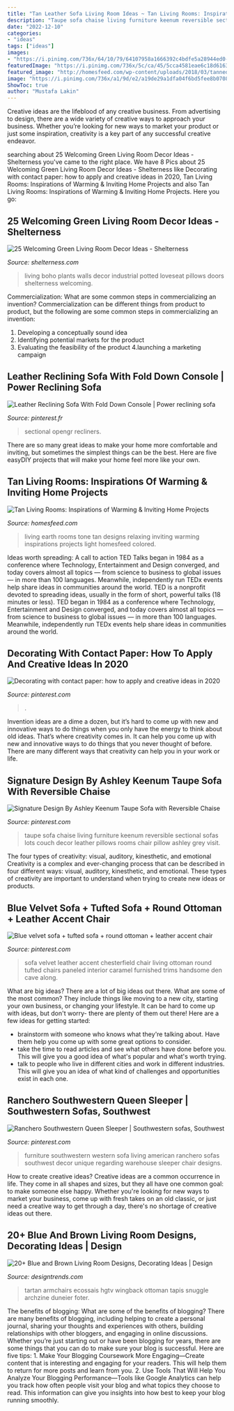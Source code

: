 ```yaml
---
title: "Tan Leather Sofa Living Room Ideas ~ Tan Living Rooms: Inspirations Of Warming &amp; Inviting Home Projects"
description: "Taupe sofa chaise living furniture keenum reversible sectional sofas lots couch decor leather pillows rooms chair pillow ashley grey visit"
date: "2022-12-10"
categories:
- "ideas"
tags: ["ideas"]
images:
- "https://i.pinimg.com/736x/64/10/79/64107958a1666392c4bdfe5a28944ed0--taupe-sofa-pillow-room.jpg"
featuredImage: "https://i.pinimg.com/736x/5c/ca/45/5cca4581eae6c18d6163fcdc3aeb4e30--southwestern-sofas-sofa-chair.jpg"
featured_image: "http://homesfeed.com/wp-content/uploads/2018/03/tanned-living-room-idea-Merlot-red-wall-color-white-colored-ceilings-light-cream-tiled-floors-deep-gold-toned-window-curtains-wooden-center-table-velvet-slipcover-couches.jpg"
image: "https://i.pinimg.com/736x/a1/9d/e2/a19de29a1dfa04f6bd5fee8b07083325.jpg"
ShowToc: true
author: "Mustafa Lakin"
---
```



Creative ideas are the lifeblood of any creative business. From advertising to design, there are a wide variety of creative ways to approach your business. Whether you’re looking for new ways to market your product or just some inspiration, creativity is a key part of any successful creative endeavor.

	

		
searching about 25 Welcoming Green Living Room Decor Ideas - Shelterness you've came to the right place. We have 8 Pics about 25 Welcoming Green Living Room Decor Ideas - Shelterness like Decorating with contact paper: how to apply and creative ideas in 2020, Tan Living Rooms: Inspirations of Warming &amp; Inviting Home Projects and also Tan Living Rooms: Inspirations of Warming &amp; Inviting Home Projects. Here you go:
		
    
## 25 Welcoming Green Living Room Decor Ideas - Shelterness

<img loading=lazy src="https://i.shelterness.com/2020/06/a-boho-living-room-with-industrial-walls-a-green-loveseat-vintage-green-doors-potted-plants-and-boho-pillows.jpg" onerror="this.onerror=null;this.src='https://tse2.mm.bing.net/th?id=OIP.dZ_4HOmRfaAnuK5_VlbWawAAAA&amp;pid=15.1';" alt="25 Welcoming Green Living Room Decor Ideas - Shelterness">

_Source: shelterness.com_

>living boho plants walls decor industrial potted loveseat pillows doors shelterness welcoming. 

	

Commercialization: What are some common steps in commercializing an invention?
Commercialization can be different things from product to product, but the following are some common steps in commercializing an invention:
1. Developing a conceptually sound idea 
2. Identifying potential markets for the product 
3. Evaluating the feasibility of the product 
4.launching a marketing campaign 

    
## Leather Reclining Sofa With Fold Down Console | Power Reclining Sofa

<img loading=lazy src="https://i.pinimg.com/736x/07/bc/09/07bc0942eeb90eb262d77f747ac097a0.jpg" onerror="this.onerror=null;this.src='https://tse2.mm.bing.net/th?id=OIP.jTFNj8PAr_y-Bxe9xvWT7wHaFW&amp;pid=15.1';" alt="Leather Reclining Sofa With Fold Down Console | Power reclining sofa">

_Source: pinterest.fr_

>sectional opengr recliners. 

	

There are so many great ideas to make your home more comfortable and inviting, but sometimes the simplest things can be the best. Here are five easyDIY projects that will make your home feel more like your own.

    
## Tan Living Rooms: Inspirations Of Warming &amp; Inviting Home Projects

<img loading=lazy src="http://homesfeed.com/wp-content/uploads/2018/03/tanned-living-room-idea-Merlot-red-wall-color-white-colored-ceilings-light-cream-tiled-floors-deep-gold-toned-window-curtains-wooden-center-table-velvet-slipcover-couches.jpg" onerror="this.onerror=null;this.src='https://tse2.mm.bing.net/th?id=OIP.BIEVIrJRwrby8XynLHJ9eQHaE7&amp;pid=15.1';" alt="Tan Living Rooms: Inspirations of Warming &amp; Inviting Home Projects">

_Source: homesfeed.com_

>living earth rooms tone tan designs relaxing inviting warming inspirations projects light homesfeed colored. 

	

Ideas worth spreading: A call to action
TED Talks began in 1984 as a conference where Technology, Entertainment and Design converged, and today covers almost all topics — from science to business to global issues — in more than 100 languages. Meanwhile, independently run TEDx events help share ideas in communities around the world.
TED is a nonprofit devoted to spreading ideas, usually in the form of short, powerful talks (18 minutes or less). TED began in 1984 as a conference where Technology, Entertainment and Design converged, and today covers almost all topics — from science to business to global issues — in more than 100 languages. Meanwhile, independently run TEDx events help share ideas in communities around the world.

    
## Decorating With Contact Paper: How To Apply And Creative Ideas In 2020

<img loading=lazy src="https://i.pinimg.com/736x/a1/9d/e2/a19de29a1dfa04f6bd5fee8b07083325.jpg" onerror="this.onerror=null;this.src='https://tse2.mm.bing.net/th?id=OIP.HeHP9SGtLiLFH0BNL4XbVAHaJQ&amp;pid=15.1';" alt="Decorating with contact paper: how to apply and creative ideas in 2020">

_Source: pinterest.com_

>. 

	

Invention ideas are a dime a dozen, but it’s hard to come up with new and innovative ways to do things when you only have the energy to think about old ideas. That’s where creativity comes in. It can help you come up with new and innovative ways to do things that you never thought of before. There are many different ways that creativity can help you in your work or life.

    
## Signature Design By Ashley Keenum Taupe Sofa With Reversible Chaise

<img loading=lazy src="https://i.pinimg.com/736x/64/10/79/64107958a1666392c4bdfe5a28944ed0--taupe-sofa-pillow-room.jpg" onerror="this.onerror=null;this.src='https://tse2.mm.bing.net/th?id=OIP.m0vY0aSRBzhcKX5qAIICoQHaGN&amp;pid=15.1';" alt="Signature Design By Ashley Keenum Taupe Sofa with Reversible Chaise">

_Source: pinterest.com_

>taupe sofa chaise living furniture keenum reversible sectional sofas lots couch decor leather pillows rooms chair pillow ashley grey visit. 

	

The four types of creativity: visual, auditory, kinesthetic, and emotional
Creativity is a complex and ever-changing process that can be described in four different ways: visual, auditory, kinesthetic, and emotional. These types of creativity are important to understand when trying to create new ideas or products.

    
## Blue Velvet Sofa + Tufted Sofa + Round Ottoman + Leather Accent Chair

<img loading=lazy src="https://i.pinimg.com/736x/82/3e/fa/823efaad4cb93d896d2c5ba841f177a5.jpg" onerror="this.onerror=null;this.src='https://tse2.mm.bing.net/th?id=OIP.yWozboU3z_TYoRik33fBxQHaKI&amp;pid=15.1';" alt="Blue velvet sofa + tufted sofa + round ottoman + leather accent chair">

_Source: pinterest.com_

>sofa velvet leather accent chesterfield chair living ottoman round tufted chairs paneled interior caramel furnished trims handsome den cave along. 

	

What are big ideas?
There are a lot of big ideas out there. What are some of the most common? They include things like moving to a new city, starting your own business, or changing your lifestyle. It can be hard to come up with ideas, but don't worry- there are plenty of them out there! Here are a few ideas for getting started: 
- brainstorm with someone who knows what they're talking about. Have them help you come up with some great options to consider. 
- take the time to read articles and see what others have done before you. This will give you a good idea of what's popular and what's worth trying. 
- talk to people who live in different cities and work in different industries. This will give you an idea of what kind of challenges and opportunities exist in each one.

    
## Ranchero Southwestern Queen Sleeper | Southwestern Sofas, Southwest

<img loading=lazy src="https://i.pinimg.com/736x/5c/ca/45/5cca4581eae6c18d6163fcdc3aeb4e30--southwestern-sofas-sofa-chair.jpg" onerror="this.onerror=null;this.src='https://tse2.mm.bing.net/th?id=OIP.EyO8_-wS5lDd2oiL8wEpxwHaG9&amp;pid=15.1';" alt="Ranchero Southwestern Queen Sleeper | Southwestern sofas, Southwest">

_Source: pinterest.com_

>furniture southwestern western sofa living american ranchero sofas southwest decor unique regarding warehouse sleeper chair designs. 

	

How to create creative ideas?
Creative ideas are a common occurrence in life. They come in all shapes and sizes, but they all have one common goal: to make someone else happy. Whether you're looking for new ways to market your business, come up with fresh takes on an old classic, or just need a creative way to get through a day, there's no shortage of creative ideas out there.

    
## 20+ Blue And Brown Living Room Designs, Decorating Ideas | Design

<img loading=lazy src="https://images.designtrends.com/wp-content/uploads/2016/03/03135943/Dark-Blue-and-Brown-Living-Room-.jpeg" onerror="this.onerror=null;this.src='https://tse4.mm.bing.net/th?id=OIP.BeXEBCttFvYRNwP2AU-CDQHaJ4&amp;pid=15.1';" alt="20+ Blue and Brown Living Room Designs, Decorating Ideas | Design">

_Source: designtrends.com_

>tartan armchairs ecossais hgtv wingback ottoman tapis snuggle archzine duneier foter. 

	

The benefits of blogging: What are some of the benefits of blogging?
There are many benefits of blogging, including helping to create a personal journal, sharing your thoughts and experiences with others, building relationships with other bloggers, and engaging in online discussions. Whether you’re just starting out or have been blogging for years, there are some things that you can do to make sure your blog is successful. Here are five tips: 1. Make Your Blogging Coursework More Engaging—Create content that is interesting and engaging for your readers. This will help them to return for more posts and learn from you.
2. Use Tools That Will Help You Analyze Your Blogging Performance—Tools like Google Analytics can help you track how often people visit your blog and what topics they choose to read. This information can give you insights into how best to keep your blog running smoothly.


